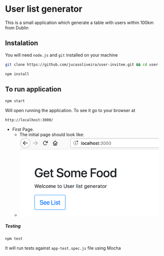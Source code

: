 # User list generator

This is a small application which generate a table 
with users within 100km from Dublin

## Instalation

You will need `node.js` and `git` installed on your machine

```bash
git clone https://github.com/jucasoliveira/user-invitee.git && cd user-invitee
```

```bash
npm install
```

## To run application

```bash
npm start
```
Will open running the application. To see it go to your browser at 
```html
http://localhost:3000/
```
* First Page.
  * The initial page should look like:
  * ![frontpage](/public/images/frontpage.png)
  
##### Testing

```bash
npm test
```
It will run tests against `app-test.spec.js` file using Mocha

